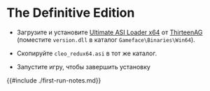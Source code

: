 # The Definitive Edition

- Загрузите и установите [Ultimate ASI Loader x64](https://github.com/ThirteenAG/Ultimate-ASI-Loader/releases/download/x64-latest/version.zip) от [ThirteenAG](https://github.com/ThirteenAG) (поместите `version.dll` в каталог `Gameface\Binaries\Win64`).

- Скопируйте `cleo_redux64.asi` в тот же каталог.

- Запустите игру, чтобы завершить установку

{{#include ./first-run-notes.md}}
